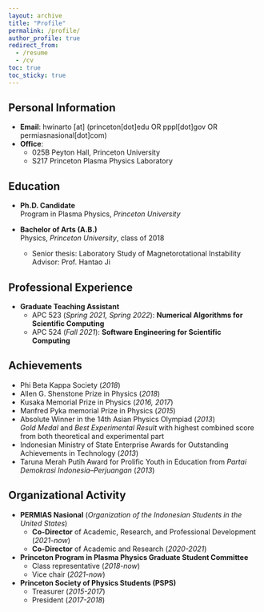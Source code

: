 ```yaml
---
layout: archive
title: "Profile"
permalink: /profile/
author_profile: true
redirect_from:
  - /resume
  - /cv
toc: true
toc_sticky: true
---
```

## Personal Information
* **Email**: hwinarto [at] (princeton[dot]edu OR pppl[dot]gov OR permiasnasional[dot]com)
* **Office**:
  * 025B Peyton Hall, Princeton University
  * S217 Princeton Plasma Physics Laboratory

## Education
* **Ph.D. Candidate**\
  Program in Plasma Physics, _Princeton University_    

* **Bachelor of Arts (A.B.)**\
  Physics, _Princeton University_, class of 2018
  * Senior thesis: Laboratory Study of Magnetorotational Instability\
    Advisor: Prof. Hantao Ji

## Professional Experience
* **Graduate Teaching Assistant**
  * APC 523 (*Spring 2021, Spring 2022*): **Numerical Algorithms for Scientific Computing**
  * APC 524 (*Fall 2021*): **Software Engineering for Scientific Computing**

## Achievements
* Phi Beta Kappa Society (*2018*)
* Allen G. Shenstone Prize in Physics (*2018*)
* Kusaka Memorial Prize in Physics (*2016, 2017*)
* Manfred Pyka memorial Prize in Physics (*2015*)
* Absolute Winner in the 14th Asian Physics Olympiad (*2013*)\
  *Gold Medal* and *Best Experimental Result* with highest combined score from both theoretical and experimental part
* Indonesian Ministry of State Enterprise Awards for Outstanding Achievements in Technology (*2013*)
* Taruna Merah Putih Award for Prolific Youth in Education from *Partai
Demokrasi Indonesia–Perjuangan* (*2013*)

## Organizational Activity
* **PERMIAS Nasional** (*Organization of the Indonesian Students in the United States*)
  * **Co-Director** of Academic, Research, and Professional Development (*2021-now*)
  * **Co-Director** of Academic and Research (*2020-2021*)
* **Princeton Program in Plasma Physics Graduate Student Committee**
  * Class representative (*2018-now*)
  * Vice chair (*2021-now*)
* **Princeton Society of Physics Students (PSPS)**
  * Treasurer (*2015-2017*)
  * President (*2017-2018*)
